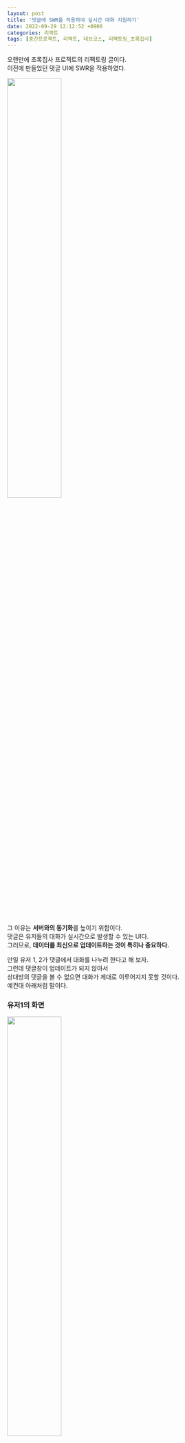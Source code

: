 ```yaml
---
layout: post
title: '댓글에 SWR을 적용하여 실시간 대화 지원하기'
date: 2022-09-29 12:12:52 +0900
categories: 리액트
tags: [중간프로젝트, 리액트, 데브코스, 리팩토링_초록집사]
---
```


오랜만에 초록집사 프로젝트의 리팩토링 글이다.  
이전에 만들었던 댓글 UI에 SWR을 적용하였다.  

<img src="https://user-images.githubusercontent.com/80658269/193081531-003050a3-4e4e-4154-bdf6-749761314ef1.png" 
width="50%" style="margin-left: 0"/>

그 이유는 **서버와의 동기화**를 높이기 위함이다.   
댓글은 유저들의 대화가 실시간으로 발생할 수 있는 UI다.   
그러므로, **데이터를 최신으로 업데이트하는 것이 특히나 중요하다.**   
  
만일 유저 1, 2가 댓글에서 대화를 나누려 한다고 해 보자.   
그런데 댓글창이 업데이트가 되지 않아서   
상대방의 댓글을 볼 수 없으면 대화가 제대로 이루어지지 못할 것이다.   
예컨대 아래처럼 말이다.   
  
### 유저1의 화면  

<img src="https://user-images.githubusercontent.com/80658269/193081541-097de054-6b90-462b-8c7e-7334845f8b1d.png" 
width="50%" style="margin-left: 0"/>

### 유저2의 화면
<img src="https://user-images.githubusercontent.com/80658269/193081548-d8f6152f-9fb2-438d-8a13-610be9195ccf.png" 
width="50%" style="margin-left: 0"/>

## 현재 코드의 문제점
지금은 useEffect를 사용해서 마운트 이후  
해당 포스트의 데이터를 '딱 한 번' 가져와 사용하고 있다.  
이 포스트 데이터에 댓글 데이터가 들어있다. (post.comments)  

```jsx
const [post, setPost] = useState(null);

useEffect(() => {
    const postId = location.pathname.split('/')[3];
    (async () => {
      const { data } = await getPostData(postId);
      setPost(data);
    })();
  }, []);

//...(중략)

return (
  <CommentList>
	  {post.comments
            .map(comment => ( ... 댓글 컴포넌트 )
  </CommentList>
)

```

그리고 댓글에 대한 업데이트(추가 및 삭제)가 발생하면  
클라이언트에서 post 및 comments 데이터를 자체적으로 업데이트한다.  

```jsx
const handleAddComment = async (e) => {
    e.preventDefault();
    if (!localToken) {
      setLoginModalOn(true);
      return;
    }
    if (!inputRef.current.value) {
      return;
    }
    const newComment = await onAddComment(post._id, inputRef.current.value);
    
    // 댓글 목록 업데이트
    setPost({ 
      ...post,
      comments: [...post.comments, newComment],
    });
};

const handleDeleteComment = async () => {
    setCommentModalOn(false);
    if (commentIdToDelete.current) {
      await onDeleteComment(commentIdToDelete.current);
      const nextComments = post.comments.filter(
        (comment) => comment._id !== commentIdToDelete.current,
      );

      // 댓글 목록 업데이트
      setPost({
        ...post,
        comments: nextComments,
      });
  }
};
```

하지만 이것은 클라이언트만의 자체적인 업데이트이며,   
**서버의 최신 데이터를 반영한 것이라고 할 수 없다.**   
이 때문에 문제가 발생한다.  
위에서 보았듯이, 유저 1은 댓글을 작성했지만   
유저 2의 댓글 목록에는 반영되지 않는 문제가 생기는 것이다.  
  
## SWR을 적용해보자  
이러한 문제를 해결할 수 있는 것이 SWR이다.  
SWR의 풀네임은 stale-while-revalidate로,  
**캐시(스태일)로부터 데이터를 반환한 후,**  
**fetch 요청(재검증)을 하고,**  
**최종적으로 최신화된 데이터를 가져오는 전략**이다.   
  
또한, SWR은 데이터를 한 번 가져오고 끝내는 것이 아니라,  
**사용자 포커스 및 네트워크 재연결 시 데이터를 최신으로 즉각 갱신**해준다.   
바로 이것이 중요하다.  
  
코드에 SWR을 적용해보자. 
먼저 데이터를 가져오는 부분이다.   
```jsx
const fetcher = (url) => axios.get(url).then((res) => res.data);
const postId = location.pathname.split('/')[3];

const { data: post, mutate } = useSWR(
  `${process.env.REACT_APP_API_URL}/posts/${postId}`,
  fetcher,
);
```
useSWR을 사용하여 key와 fetcher 함수를 넣어준다.   
SWR은 key라는 url에 접근하여 fetcher를 실행한 결과를 반환한다.   
(fetcher를 전역적으로 설정할 수도 있다)  
그리고 반환받은 데이터를 post에 저장해 사용한다.   
  
mutate는 캐시 데이터를 갱신 및 유효성 검증을 요청할 수 있는 함수다.   
[https://swr.vercel.app/ko/docs/mutation](https://swr.vercel.app/ko/docs/mutation)  
이를 사용해 post 데이터(캐시 데이터)를 업데이트 해 보자.   
```jsx
const handleAddComment = async (e) => {
    e.preventDefault();
    if (!localToken) {
      setLoginModalOn(true);
      return;
    }
    if (!inputRef.current.value) {
      return;
    }
    const newComment = await onAddComment(post._id, inputRef.current.value);

    // mutate를 사용해 캐시 데이터를 업데이트한다. 
    mutate(
      {
        ...post,
        comments: [...post.comments, newComment],
      },
    );
  };

const handleDeleteComment = async () => {
    setCommentModalOn(false);
    if (commentIdToDelete.current) {
      await onDeleteComment(commentIdToDelete.current);
    
      // mutate를 사용해 캐시 데이터를 업데이트한다. 
      mutate(
        {
          ...post,
          comments: post.comments.filter(({ _id }) => _id !== commentIdToDelete.current),
        },
      );
    }
  }
```

댓글 등록 및 삭제 시, 로컬에서 캐시 데이터를 즉시 업데이트한다.  
그리고 SWR은 이 로컬 데이터가 올바른지 확인하기 위해  
갱신(다시 가져오기)을 트리거한다.  
이제 결과물을 보자.   
  
**유저1과 유저2는 댓글 UI에서 실시간으로 대화를 나눌 수 있을까?**   
아래 영상을 참고해주시기 바란다.   
  
<video width="60%" controls="controls">
  <source src="https://user-images.githubusercontent.com/80658269/193081559-e75fbdfb-f5ed-4983-bb1f-7c59f5872ebf.mp4" type="video/mp4">
</video>
  
문제가 해결되었다.  
댓글 UI에서 최신 데이터로 갱신이 이루어지기 때문에  
두 유저는 이제 실시간으로 대화를 나누는 것이 가능해졌다.   

<img src="https://user-images.githubusercontent.com/80658269/193081552-24a812f4-2156-4d02-8afa-afaddc2d7ba0.png" 
width="50%" style="margin-left: 0"/>

기본적으로 포커스 및 네트워크 재연결 시 데이터가 최신으로 자동 갱신되며,   
위 코드에서 작성한 바와 같이,   
muate를 사용해서 특정한 상황에서 갱신을 직접 요청할 수도 있고,   
갱신 주기를 임의로 설정하는 것 또한 가능하다.   
  
## 결론
<mark>클라이언트와 서버 데이터의 동기화 문제는 무척이나 중요하다.</mark>   
특히 댓글창과 같이 데이터의 업데이트가 실시간으로 이루어지는   
UI에서는 더욱 말이다. 만약 SWR이 아니었다면,  
어떤 상황 또는 주기에 따라 데이터를 리패칭하는 로직을 작성해야 했을 것이다.  
가능은 했겠지만, 코드가 상당히 길어졌을 것이다.  
이 **일반적이면서도 은근히 골치 아픈 동기화의 문제**를  
간단하게 해결해준다는 점에서 SWR은 무척이나 유용한 도구라고 생각한다.  
앞으로 공식문서를 통해 더 공부하면서 잘 사용해봐야겠다.  

--------------------------------------------------------------------

학습을 진행하면서 작성한 글 입니다.  
정확하지 않은 지식이 있을 수 있습니다. 참고로만 봐주시기 바랍니다. 

